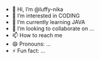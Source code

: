- 👋 Hi, I’m @luffy-nika
- 👀 I’m interested in CODING
- 🌱 I’m currently learning JAVA
- 💞️ I’m looking to collaborate on ...
- 📫 How to reach me 
- 😄 Pronouns: ...
- ⚡ Fun fact: ...

<!---
luffy-nika/luffy-nika is a ✨ special ✨ repository because its `README.md` (this file) appears on your GitHub profile.
You can click the Preview link to take a look at your changes.
--->
